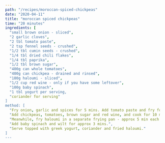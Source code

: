 ```yaml
---
path: "/recipes/moroccan-spiced-chickpeas"
date: "2020-04-11"
title: "moroccan spiced chickpeas"
time: "20 minutes"
ingredients: [
  "small brown onion - sliced",
  "2 garlic cloves",
  "2 tbl tomato paste",
  "2 tsp fennel seeds - crushed",
  "1/2 tbl cumin seeds - crushed",
  "1/4 tbl dried chili flakes",
  "1/4 tbl paprika",
  "1/2 tbl brown sugar",
  "400g can whole tomatoes",
  "400g can chickpea - drained and rinsed",
  "180g haloumi - sliced",
  "1/2 cup red wine - only if you have some leftover",
  "100g baby spinach",
  "1 tbl yogurt per serving,
  "coriander for serving"
]
method: [
  "Fry onion, garlic and spices for 5 mins. Add tomato paste and fry for 3 mins.",
  "Add chickpeas, tomatoes, brown sugar and red wine, and cook for 10 mins."
  "Meanwhile, fry haloumi in a separate frying pan - approx 5 min each side.",
  "Add baby spinach and wilt for approx 3 mins.",
  "Serve topped with greek yogurt, coriander and fried haloumi."
]
---
```

